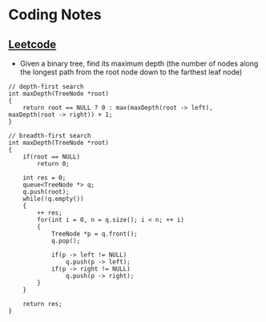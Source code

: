 # Coding Notes

## [Leetcode](https://leetcode.com/problemset/algorithms/)

- Given a binary tree, find its maximum depth (the number of nodes along the longest path from the root node down to the farthest leaf node)

```
// depth-first search
int maxDepth(TreeNode *root)
{
    return root == NULL ? 0 : max(maxDepth(root -> left), maxDepth(root -> right)) + 1;
}

// breadth-first search
int maxDepth(TreeNode *root)
{
    if(root == NULL)
        return 0;

    int res = 0;
    queue<TreeNode *> q;
    q.push(root);
    while(!q.empty())
    {
        ++ res;
        for(int i = 0, n = q.size(); i < n; ++ i)
        {
            TreeNode *p = q.front();
            q.pop();

            if(p -> left != NULL)
                q.push(p -> left);
            if(p -> right != NULL)
                q.push(p -> right);
        }
    }

    return res;
}
```

